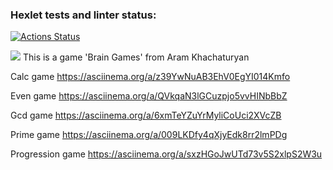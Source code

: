 ### Hexlet tests and linter status:
[![Actions Status](https://github.com/Aram-Khachaturyan/frontend-project-44/actions/workflows/hexlet-check.yml/badge.svg)](https://github.com/Aram-Khachaturyan/frontend-project-44/actions)

<a href="https://codeclimate.com/github/Aram-Khachaturyan/frontend-project-44/maintainability"><img src="https://api.codeclimate.com/v1/badges/a6f7688786c6edbc47ca/maintainability" /></a>
This is a game 'Brain Games' from Aram Khachaturyan

Calc game
https://asciinema.org/a/z39YwNuAB3EhV0EgYI014Kmfo 

Even game
https://asciinema.org/a/QVkqaN3lGCuzpjo5vvHINbBbZ 

Gcd game
https://asciinema.org/a/6xmTeYZuYrMyliCoUci2XVcZB 

Prime game
https://asciinema.org/a/009LKDfy4qXjyEdk8rr2lmPDg 

Progression game
https://asciinema.org/a/sxzHGoJwUTd73v5S2xlpS2W3u 